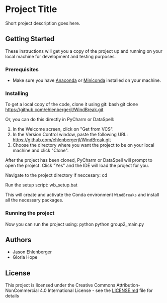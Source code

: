 # Project Title

Short project description goes here.

## Getting Started

These instructions will get you a copy of the project up and running on your local machine for development and testing purposes.

### Prerequisites

- Make sure you have [Anaconda](https://www.anaconda.com/products/distribution) or [Miniconda](https://docs.conda.io/en/latest/miniconda.html) installed on your machine.

### Installing

To get a local copy of the code, clone it using git:
bash git clone https://github.com/ehlenbergerjl/WindBreak.git

Or, you can do this directly in PyCharm or DataSpell:

1. In the Welcome screen, click on "Get from VCS".
2. In the Version Control window, paste the following URL: https://github.com/ehlenbergerjl/WindBreak.git
3. Choose the directory where you want the project to be on your local machine and click "Clone".

After the project has been cloned, PyCharm or DataSpell will prompt to open the project. Click "Yes" and the IDE will load the project for you.

Navigate to the project directory if neccesary:
cd <project-directory>

Run the setup script:
wb_setup.bat

This will create and activate the Conda environment `WindBreaks` and install all the necessary packages.
### Running the project

Now you can run the project using:
python python group2_main.py

## Authors

- Jason Ehlenberger
- Gloria Hope

## License

This project is licensed under the Creative Commons Attribution-NonCommercial 4.0 International License - see the [LICENSE.md](LICENSE.md) file for details